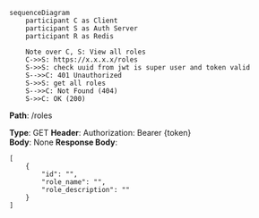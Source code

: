 ```mermaid
sequenceDiagram
    participant C as Client  
    participant S as Auth Server
    participant R as Redis

	Note over C, S: View all roles
	C->>S: https://x.x.x.x/roles
	S->>S: check uuid from jwt is super user and token valid
	S-->>C: 401 Unauthorized
	S->>S: get all roles
	S-->>C: Not Found (404)
	S->>C: OK (200)

```

**Path**: /roles

**Type**: GET
**Header**: Authorization: Bearer {token}  
**Body**:  None
**Response Body**:  
```
[
	{
		"id": "",
		"role_name": "",
		"role_description": ""
	}
] 
```

